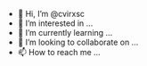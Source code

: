 - 👋 Hi, I’m @cvirxsc
- 👀 I’m interested in ...
- 🌱 I’m currently learning ...
- 💞️ I’m looking to collaborate on ...
- 📫 How to reach me ...

<!---
cvirxsc/cvirxsc is a ✨ special ✨ repository because its `README.md` (this file) appears on your GitHub profile.
You can click the Preview link to take a look at your changes.
--->
